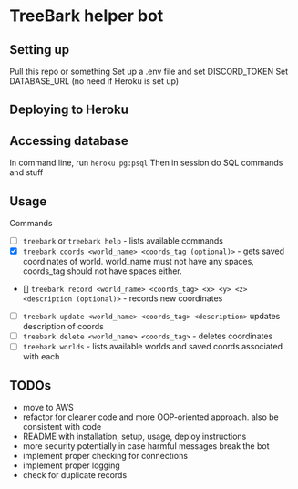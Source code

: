 # TreeBark helper bot

## Setting up

Pull this repo or something
Set up a .env file and set DISCORD_TOKEN
Set DATABASE_URL (no need if Heroku is set up)

## Deploying to Heroku

## Accessing database

In command line, run `heroku pg:psql`
Then in session do SQL commands and stuff

## Usage

Commands
- [ ] `treebark` or `treebark help` - lists available commands
- [x] `treebark coords <world_name> <coords_tag (optional)>` - gets saved coordinates of world. world_name must not have any spaces, coords_tag should not have spaces either.
- [] `treebark record <world_name> <coords_tag> <x> <y> <z> <description (optional)>` - records new coordinates
- [ ] `treebark update <world_name> <coords_tag> <description>` updates description of coords
- [ ] `treebark delete <world_name> <coords_tag>` - deletes coordinates
- [ ] `treebark worlds` - lists available worlds and saved coords associated with each

## TODOs

- move to AWS
- refactor for cleaner code and more OOP-oriented approach. also be consistent with code
- README with installation, setup, usage, deploy instructions
- more security potentially in case harmful messages break the bot
- implement proper checking for connections
- implement proper logging
- check for duplicate records
